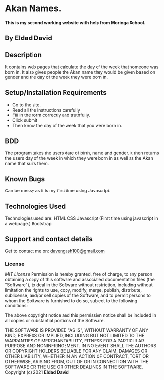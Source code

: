# Akan Names.
#### This is my second working website with help from Moringa School. 
## By **Eldad David**
## Description
It contains web pages that calculate the day of the week that someone was born in. It also gives people the Akan name they would be given based on gender and the day of the week they were born in.
## Setup/Installation Requirements
* Go to the site.
* Read all the instructions carefully
* Fill in the form correctly and truthfully.
* Click submit 
* Then know the day of the week that you were born in.
## BDD
The program takes the users date of birth, name and gender.
It then returns the users day of the week in which they were born in 
as well as the Akan name that suits them.
## Known Bugs
Can be messy as it is my first time using Javascript.
## Technologies Used
Technologies used are:
   HTML
   CSS
   Javascript (First time using javascript in a webpage.)
   Bootstrap
## Support and contact details
Get to contact me on: davengash100@gmail.com
### License
*MIT License*
Permission is hereby granted, free of charge, to any person obtaining a copy of this software and associated documentation files (the "Software"), to deal in the Software without restriction, including without limitation the rights to use, copy, modify, merge, publish, distribute, sublicense, and/or sell copies of the Software, and to permit persons to whom the Software is furnished to do so, subject to the following conditions:

The above copyright notice and this permission notice shall be included in all copies or substantial portions of the Software.

THE SOFTWARE IS PROVIDED "AS IS", WITHOUT WARRANTY OF ANY KIND, EXPRESS OR IMPLIED, INCLUDING BUT NOT LIMITED TO THE WARRANTIES OF MERCHANTABILITY, FITNESS FOR A PARTICULAR PURPOSE AND NONINFRINGEMENT. IN NO EVENT SHALL THE AUTHORS OR COPYRIGHT HOLDERS BE LIABLE FOR ANY CLAIM, DAMAGES OR OTHER LIABILITY, WHETHER IN AN ACTION OF CONTRACT, TORT OR OTHERWISE, ARISING FROM, OUT OF OR IN CONNECTION WITH THE SOFTWARE OR THE USE OR OTHER DEALINGS IN THE SOFTWARE.
Copyright (c) 2021 **Eldad David**